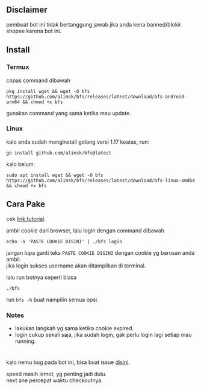 ## Disclaimer
pembuat bot ini tidak bertanggung jawab jika anda kena banned/blokir shopee karena bot ini.

## Install
### Termux
copas command dibawah
```
pkg install wget && wget -O bfs https://github.com/alimsk/bfs/releases/latest/download/bfs-android-arm64 && chmod +x bfs
```
gunakan command yang sama ketika mau update.

### Linux
kalo anda sudah menginstall golang versi 1.17 keatas, run:
```
go install github.com/alimsk/bfs@latest
```
kalo belum:
```
sudo apt install wget && wget -O bfs https://github.com/alimsk/bfs/releases/latest/download/bfs-linux-amd64 && chmod +x bfs
```

## Cara Pake
cek [link tutorial](https://youtu.be/DcRKPCcx-Bs).

ambil cookie dari browser, lalu login dengan command dibawah
```
echo -n 'PASTE COOKIE DISINI' | ./bfs login
```
jangan lupa ganti teks `PASTE COOKIE DISINI` dengan cookie yg barusan anda ambil.\
jika login sukses username akan ditampilkan di terminal.

lalu run botnya seperti biasa
```
./bfs
```
run `bfs -h` buat nampilin semua opsi.

### Notes
- lakukan langkah yg sama ketika cookie expired.
- login cukup sekali saja, jika sudah login, gak perlu login lagi setiap mau running.

#
kalo nemu bug pada bot ini, bisa buat issue [disini](https://github.com/alimsk/bfs/issues/new).

speed masih lemot, yg penting jadi dulu.\
next ane percepat waktu checkoutnya.
